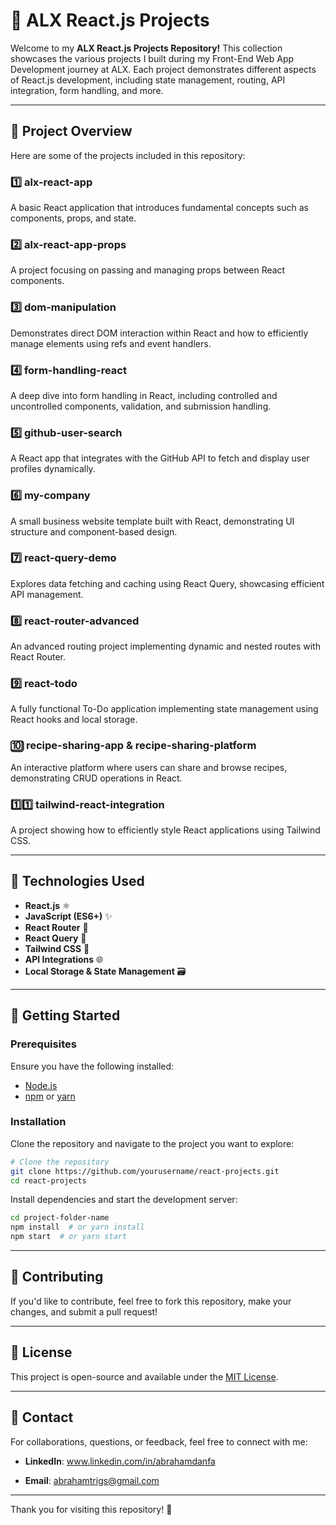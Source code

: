 # 🚀 ALX React.js Projects

Welcome to my **ALX React.js Projects Repository!** This collection showcases the various projects I built during my Front-End Web App Development journey at ALX. Each project demonstrates different aspects of React.js development, including state management, routing, API integration, form handling, and more.

---

## 📌 Project Overview
Here are some of the projects included in this repository:

### 1️⃣ **alx-react-app**
A basic React application that introduces fundamental concepts such as components, props, and state.

### 2️⃣ **alx-react-app-props**
A project focusing on passing and managing props between React components.

### 3️⃣ **dom-manipulation**
Demonstrates direct DOM interaction within React and how to efficiently manage elements using refs and event handlers.

### 4️⃣ **form-handling-react**
A deep dive into form handling in React, including controlled and uncontrolled components, validation, and submission handling.

### 5️⃣ **github-user-search**
A React app that integrates with the GitHub API to fetch and display user profiles dynamically.

### 6️⃣ **my-company**
A small business website template built with React, demonstrating UI structure and component-based design.

### 7️⃣ **react-query-demo**
Explores data fetching and caching using React Query, showcasing efficient API management.

### 8️⃣ **react-router-advanced**
An advanced routing project implementing dynamic and nested routes with React Router.

### 9️⃣ **react-todo**
A fully functional To-Do application implementing state management using React hooks and local storage.

### 🔟 **recipe-sharing-app & recipe-sharing-platform**
An interactive platform where users can share and browse recipes, demonstrating CRUD operations in React.

### 1️⃣1️⃣ **tailwind-react-integration**
A project showing how to efficiently style React applications using Tailwind CSS.

---

## 🔧 Technologies Used
- **React.js** ⚛️
- **JavaScript (ES6+)** ✨
- **React Router** 🚏
- **React Query** 🔄
- **Tailwind CSS** 🎨
- **API Integrations** 🌐
- **Local Storage & State Management** 🗃️

---

## 🚀 Getting Started
### Prerequisites
Ensure you have the following installed:
- [Node.js](https://nodejs.org/)
- [npm](https://www.npmjs.com/) or [yarn](https://yarnpkg.com/)

### Installation
Clone the repository and navigate to the project you want to explore:
```bash
# Clone the repository
git clone https://github.com/yourusername/react-projects.git
cd react-projects
```

Install dependencies and start the development server:
```bash
cd project-folder-name
npm install  # or yarn install
npm start  # or yarn start
```

---

## 🤝 Contributing
If you'd like to contribute, feel free to fork this repository, make your changes, and submit a pull request!

---

## 📜 License
This project is open-source and available under the [MIT License](LICENSE).

---

## 📩 Contact
For collaborations, questions, or feedback, feel free to connect with me:
- **LinkedIn**: www.linkedin.com/in/abrahamdanfa

- **Email**: abrahamtrigs@gmail.com

---

Thank you for visiting this repository! 🎉

